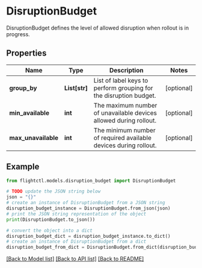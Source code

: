 # DisruptionBudget

DisruptionBudget defines the level of allowed disruption when rollout is in progress.

## Properties

Name | Type | Description | Notes
------------ | ------------- | ------------- | -------------
**group_by** | **List[str]** | List of label keys to perform grouping for the disruption budget. | [optional] 
**min_available** | **int** | The maximum number of unavailable devices allowed during rollout. | [optional] 
**max_unavailable** | **int** | The minimum number of required available devices during rollout. | [optional] 

## Example

```python
from flightctl.models.disruption_budget import DisruptionBudget

# TODO update the JSON string below
json = "{}"
# create an instance of DisruptionBudget from a JSON string
disruption_budget_instance = DisruptionBudget.from_json(json)
# print the JSON string representation of the object
print(DisruptionBudget.to_json())

# convert the object into a dict
disruption_budget_dict = disruption_budget_instance.to_dict()
# create an instance of DisruptionBudget from a dict
disruption_budget_from_dict = DisruptionBudget.from_dict(disruption_budget_dict)
```
[[Back to Model list]](../README.md#documentation-for-models) [[Back to API list]](../README.md#documentation-for-api-endpoints) [[Back to README]](../README.md)


